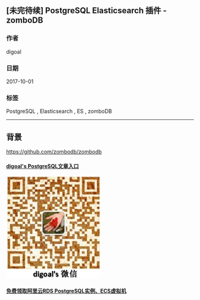 ## [未完待续] PostgreSQL Elasticsearch 插件 - zomboDB
    
### 作者    
digoal    
    
### 日期    
2017-10-01    
    
### 标签    
PostgreSQL , Elasticsearch , ES , zomboDB  
    
----    
      
## 背景    
    
https://github.com/zombodb/zombodb
  
  
  
  
  
  
  
  
  
  
  
  
  
  
  
#### [digoal's PostgreSQL文章入口](https://github.com/digoal/blog/blob/master/README.md "22709685feb7cab07d30f30387f0a9ae")
  
  
![digoal's weixin](../pic/digoal_weixin.jpg "f7ad92eeba24523fd47a6e1a0e691b59")
  
  
  
  
  
  
  
  
#### [免费领取阿里云RDS PostgreSQL实例、ECS虚拟机](https://www.aliyun.com/database/postgresqlactivity "57258f76c37864c6e6d23383d05714ea")
  
